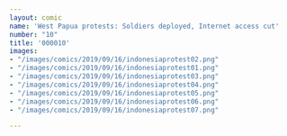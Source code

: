 ```yaml
---
layout: comic
name: 'West Papua protests: Soldiers deployed, Internet access cut'
number: "10"
title: '000010'
images:
- "/images/comics/2019/09/16/indonesiaprotest02.png"
- "/images/comics/2019/09/16/indonesiaprotest01.png"
- "/images/comics/2019/09/16/indonesiaprotest03.png"
- "/images/comics/2019/09/16/indonesiaprotest04.png"
- "/images/comics/2019/09/16/indonesiaprotest05.png"
- "/images/comics/2019/09/16/indonesiaprotest06.png"
- "/images/comics/2019/09/16/indonesiaprotest07.png"

---
```

